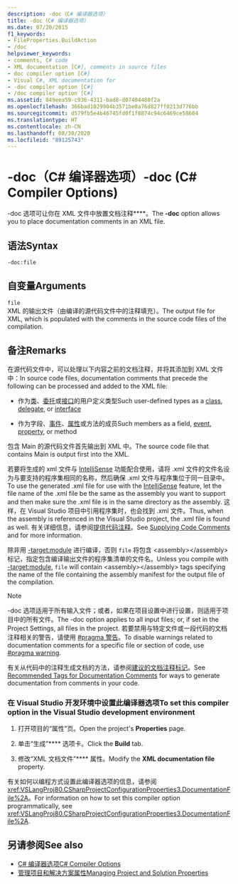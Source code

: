 ```yaml
---
description: -doc（C# 编译器选项）
title: -doc（C# 编译器选项）
ms.date: 07/20/2015
f1_keywords:
- FileProperties.BuildAction
- /doc
helpviewer_keywords:
- comments, C# code
- XML documentation [C#], comments in source files
- doc compiler option [C#]
- Visual C#, XML documentation for
- -doc compiler option [C#]
- /doc compiler option [C#]
ms.assetid: 849eea59-c936-4311-bad8-d07404480f2a
ms.openlocfilehash: 366bad1029904b3571be0a76d827ff0213d776bb
ms.sourcegitcommit: d579fb5e4b46745fd0f1f8874c94c6469ce58604
ms.translationtype: HT
ms.contentlocale: zh-CN
ms.lasthandoff: 08/30/2020
ms.locfileid: "89125743"
---
```

# <a name="-doc-c-compiler-options"></a><span data-ttu-id="9c20e-103">-doc（C# 编译器选项）</span><span class="sxs-lookup"><span data-stu-id="9c20e-103">-doc (C# Compiler Options)</span></span>
<span data-ttu-id="9c20e-104">-doc 选项可让你在 XML 文件中放置文档注释\*\*\*\*。</span><span class="sxs-lookup"><span data-stu-id="9c20e-104">The **-doc** option allows you to place documentation comments in an XML file.</span></span>  
  
## <a name="syntax"></a><span data-ttu-id="9c20e-105">语法</span><span class="sxs-lookup"><span data-stu-id="9c20e-105">Syntax</span></span>  
  
```console  
-doc:file  
```  
  
## <a name="arguments"></a><span data-ttu-id="9c20e-106">自变量</span><span class="sxs-lookup"><span data-stu-id="9c20e-106">Arguments</span></span>  
 `file`  
 <span data-ttu-id="9c20e-107">XML 的输出文件（由编译的源代码文件中的注释填充）。</span><span class="sxs-lookup"><span data-stu-id="9c20e-107">The output file for XML, which is populated with the comments in the source code files of the compilation.</span></span>  
  
## <a name="remarks"></a><span data-ttu-id="9c20e-108">备注</span><span class="sxs-lookup"><span data-stu-id="9c20e-108">Remarks</span></span>  
 <span data-ttu-id="9c20e-109">在源代码文件中，可以处理以下内容之前的文档注释，并将其添加到 XML 文件中：</span><span class="sxs-lookup"><span data-stu-id="9c20e-109">In source code files, documentation comments that precede the following can be processed and added to the XML file:</span></span>  
  
- <span data-ttu-id="9c20e-110">作为[类](../keywords/class.md)、[委托](../builtin-types/reference-types.md#the-delegate-type)或[接口](../keywords/interface.md)的用户定义类型</span><span class="sxs-lookup"><span data-stu-id="9c20e-110">Such user-defined types as a [class](../keywords/class.md), [delegate](../builtin-types/reference-types.md#the-delegate-type), or [interface](../keywords/interface.md)</span></span>  
  
- <span data-ttu-id="9c20e-111">作为字段、[事件](../keywords/event.md)、[属性](../../programming-guide/classes-and-structs/using-properties.md)或方法的成员</span><span class="sxs-lookup"><span data-stu-id="9c20e-111">Such members as a field, [event](../keywords/event.md), [property](../../programming-guide/classes-and-structs/using-properties.md), or method</span></span>  
  
 <span data-ttu-id="9c20e-112">包含 Main 的源代码文件首先输出到 XML 中。</span><span class="sxs-lookup"><span data-stu-id="9c20e-112">The source code file that contains Main is output first into the XML.</span></span>  
  
 <span data-ttu-id="9c20e-113">若要将生成的 xml 文件与 [IntelliSense](/visualstudio/ide/using-intellisense) 功能配合使用，请将 .xml 文件的文件名设为与要支持的程序集相同的名称，然后确保 .xml 文件与程序集位于同一目录中。</span><span class="sxs-lookup"><span data-stu-id="9c20e-113">To use the generated .xml file for use with the [IntelliSense](/visualstudio/ide/using-intellisense) feature, let the file name of the .xml file be the same as the assembly you want to support and then make sure the .xml file is in the same directory as the assembly.</span></span> <span data-ttu-id="9c20e-114">这样，在 Visual Studio 项目中引用程序集时，也会找到 .xml 文件。</span><span class="sxs-lookup"><span data-stu-id="9c20e-114">Thus, when the assembly is referenced in the Visual Studio project, the .xml file is found as well.</span></span> <span data-ttu-id="9c20e-115">有关详细信息，请参阅[提供代码注释](/visualstudio/ide/reference/generate-xml-documentation-comments)。</span><span class="sxs-lookup"><span data-stu-id="9c20e-115">See [Supplying Code Comments](/visualstudio/ide/reference/generate-xml-documentation-comments) and for more information.</span></span>  
  
 <span data-ttu-id="9c20e-116">除非用 [-target:module](./target-module-compiler-option.md) 进行编译，否则 `file` 将包含 \<assembly>\</assembly> 标记，指定包含编译输出文件的程序集清单的文件名。</span><span class="sxs-lookup"><span data-stu-id="9c20e-116">Unless you compile with [-target:module](./target-module-compiler-option.md), `file` will contain \<assembly>\</assembly> tags specifying the name of the file containing the assembly manifest for the output file of the compilation.</span></span>  
  
> [!NOTE]
> <span data-ttu-id="9c20e-117">-doc 选项适用于所有输入文件；或者，如果在项目设置中进行设置，则适用于项目中的所有文件。</span><span class="sxs-lookup"><span data-stu-id="9c20e-117">The -doc option applies to all input files; or, if set in the Project Settings, all files in the project.</span></span> <span data-ttu-id="9c20e-118">若要禁用与特定文件或一段代码的文档注释相关的警告，请使用 [#pragma 警告](../preprocessor-directives/preprocessor-pragma-warning.md)。</span><span class="sxs-lookup"><span data-stu-id="9c20e-118">To disable warnings related to documentation comments for a specific file or section of code, use [#pragma warning](../preprocessor-directives/preprocessor-pragma-warning.md).</span></span>  
  
 <span data-ttu-id="9c20e-119">有关从代码中的注释生成文档的方法，请参阅[建议的文档注释标记](../../programming-guide/xmldoc/recommended-tags-for-documentation-comments.md)。</span><span class="sxs-lookup"><span data-stu-id="9c20e-119">See [Recommended Tags for Documentation Comments](../../programming-guide/xmldoc/recommended-tags-for-documentation-comments.md) for ways to generate documentation from comments in your code.</span></span>  
  
### <a name="to-set-this-compiler-option-in-the-visual-studio-development-environment"></a><span data-ttu-id="9c20e-120">在 Visual Studio 开发环境中设置此编译器选项</span><span class="sxs-lookup"><span data-stu-id="9c20e-120">To set this compiler option in the Visual Studio development environment</span></span>  
  
1. <span data-ttu-id="9c20e-121">打开项目的“属性”页。</span><span class="sxs-lookup"><span data-stu-id="9c20e-121">Open the project's **Properties** page.</span></span>  
  
2. <span data-ttu-id="9c20e-122">单击“生成”\*\*\*\* 选项卡。</span><span class="sxs-lookup"><span data-stu-id="9c20e-122">Click the **Build** tab.</span></span>  
  
3. <span data-ttu-id="9c20e-123">修改“XML 文档文件”\*\*\*\* 属性。</span><span class="sxs-lookup"><span data-stu-id="9c20e-123">Modify the **XML documentation file** property.</span></span>  
  
 <span data-ttu-id="9c20e-124">有关如何以编程方式设置此编译器选项的信息，请参阅 <xref:VSLangProj80.CSharpProjectConfigurationProperties3.DocumentationFile%2A>。</span><span class="sxs-lookup"><span data-stu-id="9c20e-124">For information on how to set this compiler option programmatically, see <xref:VSLangProj80.CSharpProjectConfigurationProperties3.DocumentationFile%2A>.</span></span>  
  
## <a name="see-also"></a><span data-ttu-id="9c20e-125">另请参阅</span><span class="sxs-lookup"><span data-stu-id="9c20e-125">See also</span></span>

- [<span data-ttu-id="9c20e-126">C# 编译器选项</span><span class="sxs-lookup"><span data-stu-id="9c20e-126">C# Compiler Options</span></span>](./index.md)
- [<span data-ttu-id="9c20e-127">管理项目和解决方案属性</span><span class="sxs-lookup"><span data-stu-id="9c20e-127">Managing Project and Solution Properties</span></span>](/visualstudio/ide/managing-project-and-solution-properties)
